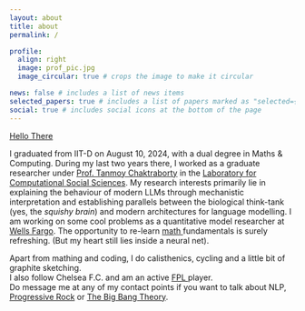 ```yaml
---
layout: about
title: about
permalink: /

profile:
  align: right
  image: prof_pic.jpg
  image_circular: true # crops the image to make it circular

news: false # includes a list of news items
selected_papers: true # includes a list of papers marked as "selected={true}"
social: true # includes social icons at the bottom of the page
---
```


<!--
<br>
_Hold your head up high_,<br>
_For at the end of the storm,_<br>
_There is a golden sky._<br>
CC: <a href = 'https://www.youtube.com/watch?v=xx0Ru_1zPVk'>YNWA</a>
<br><br><br><br>
-->

<a href = 'https://www.youtube.com/watch?v=rEq1Z0bjdw'> Hello There </a> <br>

I graduated from IIT-D on August 10, 2024, with a dual degree in Maths & Computing. During my last two years there, I worked as a graduate researcher under <a href = 'https://tanmoychak.com/'>Prof. Tanmoy Chaktraborty</a> in the <a href = 'lcs2.in'>Laboratory for Computational Social Sciences</a>. My research interests primarily lie in explaining the behaviour of modern LLMs through mechanistic interpretation and establishing parallels between the biological think-tank (yes, the _squishy brain_) and modern architectures for language modelling. I am working on some cool problems as a quantitative model researcher at <a href = 'wellsfargo.com'>Wells Fargo</a>. The opportunity to re-learn <a href = 'https://www.math.uchicago.edu/~lawler/finbook.pdf'> math </a> fundamentals is surely refreshing. (But my heart still lies inside a neural net). <br>

Apart from mathing and coding, I do calisthenics, cycling and a little bit of graphite sketching.<br>
I also follow Chelsea F.C. and am an active <a href = 'https://fantasy.premierleague.com/entry/7736456/history'> FPL </a> player.<br>
Do message me at any of my contact points if you want to talk about NLP, <a href = 'https://www.youtube.com/watch?v=9XIuBCFNBFw'> Progressive Rock</a> or <a href = 'https://www.youtube.com/watch?v=sJQ_QvNGhHc'>The Big Bang Theory</a>.


<!--Put your address / P.O. box / other info right below your picture. You can also disable any of these elements by editing `profile` property of the YAML header of your `_pages/about.md`. Edit `_bibliography/papers.bib` and Jekyll will render your [publications page](/al-folio/publications/) automatically.-->

<!--Link to your social media connections, too. This theme is set up to use [Font Awesome icons](https://fontawesome.com/) and [Academicons](https://jpswalsh.github.io/academicons/), like the ones below. Add your Facebook, Twitter, LinkedIn, Google Scholar, or just disable all of them.-->

